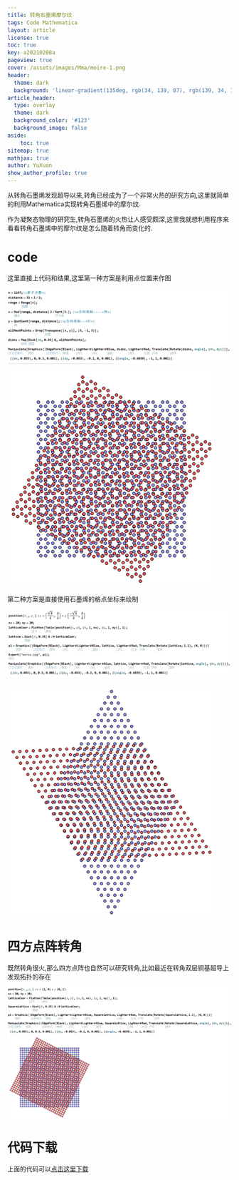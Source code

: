 ```yaml
---
title: 转角石墨烯摩尔纹
tags: Code Mathematica
layout: article
license: true
toc: true
key: a20210208a
pageview: true
cover: /assets/images/Mma/moire-1.png
header:
  theme: dark
  background: 'linear-gradient(135deg, rgb(34, 139, 87), rgb(139, 34, 139))'
article_header:
  type: overlay
  theme: dark
  background_color: '#123'
  background_image: false
aside:
    toc: true
sitemap: true
mathjax: true
author: YuXuan
show_author_profile: true
---
```

从转角石墨烯发现超导以来,转角已经成为了一个非常火热的研究方向,这里就简单的利用Mathematica实现转角石墨烯中的摩尔纹.
<!--more-->
作为凝聚态物理的研究生,转角石墨烯的火热让人感受颇深,这里我就想利用程序来看看转角石墨烯中的摩尔纹是怎么随着转角而变化的.
# code
这里直接上代码和结果,这里第一种方案是利用点位置来作图

![png](/assets/images/Mma/moire-1.png)

![png](/assets/images/Mma/moire-1-1.png)

第二种方案是直接使用石墨烯的格点坐标来绘制

![png](/assets/images/Mma/moire-2.png)

![png](/assets/images/Mma/moire-2-1.png)

# 四方点阵转角
既然转角很火,那么四方点阵也自然可以研究转角,比如最近在转角双层铜基超导上发现拓扑的存在

![png](/assets/images/Mma/moire-3.png)

# 代码下载
上面的代码可以[点击这里下载](/assets/data/2021-02-08.nb)